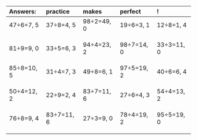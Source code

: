 | Answers: | practice | makes | perfect | ! |
| :--- | :--- | :--- | :--- | :--- |
| 47÷6=7, 5 | 37÷8=4, 5 | 98÷2=49, 0 | 19÷6=3, 1 | 12÷8=1, 4 | 
|   |   |   |   |   | 
|   |   |   |   |   | 
|   |   |   |   |   | 
| 81÷9=9, 0 | 33÷5=6, 3 | 94÷4=23, 2 | 98÷7=14, 0 | 33÷3=11, 0 | 
|   |   |   |   |   | 
|   |   |   |   |   | 
|   |   |   |   |   | 
| 85÷8=10, 5 | 31÷4=7, 3 | 49÷8=6, 1 | 97÷5=19, 2 | 40÷6=6, 4 | 
|   |   |   |   |   | 
|   |   |   |   |   | 
|   |   |   |   |   | 
| 50÷4=12, 2 | 22÷9=2, 4 | 83÷7=11, 6 | 27÷6=4, 3 | 54÷4=13, 2 | 
|   |   |   |   |   | 
|   |   |   |   |   | 
|   |   |   |   |   | 
| 76÷8=9, 4 | 83÷7=11, 6 | 27÷3=9, 0 | 78÷4=19, 2 | 95÷5=19, 0 | 
|   |   |   |   |   | 
|   |   |   |   |   | 
|   |   |   |   |   | 
